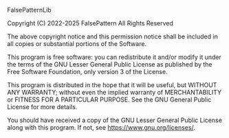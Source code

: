 FalsePatternLib

Copyright (C) 2022-2025 FalsePattern
All Rights Reserved

The above copyright notice and this permission notice
shall be included in all copies or substantial portions of the Software.

This program is free software: you can redistribute it and/or modify
it under the terms of the GNU Lesser General Public License as published by
the Free Software Foundation, only version 3 of the License.

This program is distributed in the hope that it will be useful,
but WITHOUT ANY WARRANTY; without even the implied warranty of
MERCHANTABILITY or FITNESS FOR A PARTICULAR PURPOSE.  See the
GNU General Public License for more details.

You should have received a copy of the GNU Lesser General Public License
along with this program.  If not, see <https://www.gnu.org/licenses/>.